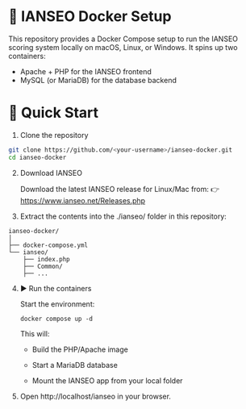 # 🏹 IANSEO Docker Setup

This repository provides a Docker Compose setup to run the IANSEO
scoring system locally on macOS, Linux, or Windows.
It spins up two containers:

- Apache + PHP for the IANSEO frontend
- MySQL (or MariaDB) for the database backend

# 🚀 Quick Start
1. Clone the repository
```bash
git clone https://github.com/<your-username>/ianseo-docker.git
cd ianseo-docker
```

2. Download IANSEO

    Download the latest IANSEO release for Linux/Mac from:
👉 https://www.ianseo.net/Releases.php

3. Extract the contents into the ./ianseo/ folder in this repository:
```
ianseo-docker/
│
├── docker-compose.yml
└── ianseo/
    ├── index.php
    ├── Common/
    ├── ...
```

4. ▶️ Run the containers

    Start the environment:
    
    `docker compose up -d`
    
    
    This will:
    
    - Build the PHP/Apache image
    
    - Start a MariaDB database
    
    - Mount the IANSEO app from your local folder


5. Open http://localhost/ianseo
 in your browser.